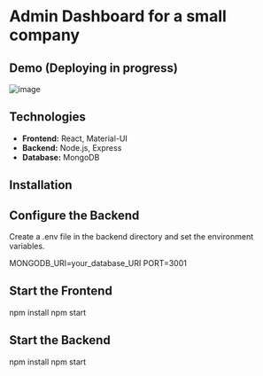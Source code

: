 # Admin Dashboard for a small company

## Demo (Deploying in progress)
![image](https://github.com/iska1234/admin-dashboard-mern/assets/119825666/2d12876b-64f6-4382-b806-6b6fecf553a4)

## Technologies

- **Frontend:** React, Material-UI
- **Backend:** Node.js, Express
- **Database:** MongoDB

## Installation


## Configure the Backend
Create a .env file in the backend directory and set the environment variables.

MONGODB_URI=your_database_URI
PORT=3001

## Start the Frontend
npm install
npm start

## Start the Backend
npm install
npm start
